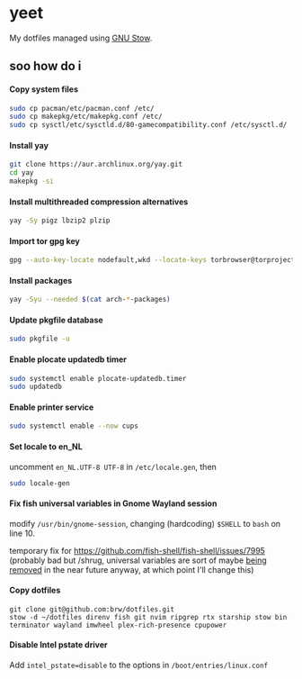 # yeet

My dotfiles managed using [GNU Stow](https://www.gnu.org/software/stow).

## soo how do i

#### Copy system files
```bash
sudo cp pacman/etc/pacman.conf /etc/
sudo cp makepkg/etc/makepkg.conf /etc/
sudo cp sysctl/etc/sysctld.d/80-gamecompatibility.conf /etc/sysctl.d/
```

#### Install yay
```bash
git clone https://aur.archlinux.org/yay.git
cd yay
makepkg -si
```

#### Install multithreaded compression alternatives
```bash
yay -Sy pigz lbzip2 plzip
```

#### Import tor gpg key
```bash
gpg --auto-key-locate nodefault,wkd --locate-keys torbrowser@torproject.org
```

#### Install packages 
```bash
yay -Syu --needed $(cat arch-*-packages)
```

#### Update pkgfile database
```bash
sudo pkgfile -u
```

#### Enable plocate updatedb timer
```bash
sudo systemctl enable plocate-updatedb.timer
sudo updatedb
```

#### Enable printer service
```bash
sudo systemctl enable --now cups
```

#### Set locale to en_NL
uncomment `en_NL.UTF-8 UTF-8` in `/etc/locale.gen`, then
```bash
sudo locale-gen
```

#### Fix fish universal variables in Gnome Wayland session
modify `/usr/bin/gnome-session`, changing (hardcoding) `$SHELL` to `bash` on line 10.

temporary fix for https://github.com/fish-shell/fish-shell/issues/7995 (probably bad but /shrug, universal variables are sort of maybe [being removed](https://github.com/fish-shell/fish-shell/issues/7379) in the near future anyway, at which point I'll change this)

#### Copy dotfiles
```
git clone git@github.com:brw/dotfiles.git
stow -d ~/dotfiles direnv fish git nvim ripgrep rtx starship stow bin terminator wayland imwheel plex-rich-presence cpupower
```

#### Disable Intel pstate driver
Add `intel_pstate=disable` to the options in `/boot/entries/linux.conf`
